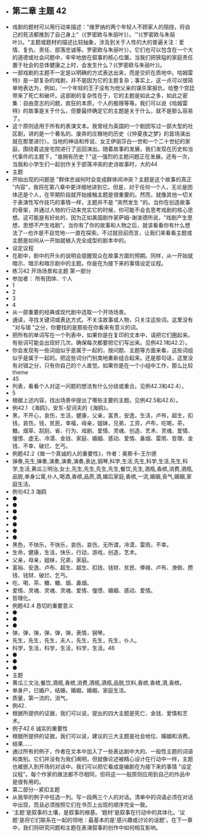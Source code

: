 - ## 第二章 主题 42
- 戏剧的题材可以用行动来描述："维罗纳的两个年轻人不顾家人的阻挠，将自己的死活都推到了自己身上"（《罗密欧与朱丽叶》）。'"(《罗密欧与朱丽叶》)。"主题或题材的描述比较抽象，涉及到关于人性的大的普遍关注：爱情、复仇、责任、部落忠诚等。罗密欧与朱丽叶》）。它们也可以包含在一个大的道德或社会问题中，牢牢地放在叙事的核心位置。当我们把狭隘的家庭责任置于社会的总体健康之上时，会发生什么？(《罗密欧与朱丽叶》)。
- 一部戏剧的主题不一定是以明确的方式表达出来，而是交织在质地中。哈姆雷特》是一部复杂的戏剧，并不是因为它的主题复杂；事实上，这一点可以很简单地表达为，例如，'一个年轻的王子没有为他父亲的谋杀案报仇，给整个宫廷带来了死亡和破坏。这部剧的复杂性在于，它的主题是如此之多，如此之密集：自由意志的问题，疯狂的本质，个人的极限等等。我们可以说《哈姆雷特》的故事是关于什么，但要最终确定它的主题是关于什么，就不是那么容易了。
- 这个原则适用于所有的表演文本。我曾经为英国的一个剧团写过一部大型的社区剧，讲的是一个著名的、废弃的庄稼地的历史（《仲夏夜之梦》的首场演出就在那里进行）。当地的神话和传说、女王伊丽莎白一世和一个二十世纪的家庭，围绕着这座宅院进行了巡回演出。随着故事的发展，我们发现在历史和当代事件的主题下，"谁拥有历史？"这一强烈的主题问题正在发展。还有一次，当我和小学生们一起创作关于部落冲突的史诗故事时，大的44
- 主题
- 开始出现的问题是 "群体忠诚何时会变成群体间冲突？主题是这个故事的真正 "内容"，我将在第八章中更详细地讲到它。但是，对于任何一个人，无论是团体还是个人，在早期阶段就开始接触主题是很重要的。然而，就像其他一切关于表演性写作技巧的事情一样，主题并不是 "突然发生 "的。当你在创造故事的骨架，并通过人物的行动来充实它的时候，你可能不会去思考戏剧的核心思想。这可能是有好处的，因为正如美国剧作家萨姆-谢泼德所说，"戏剧产生思想，思想不产生戏剧"。当你有了你的故事和人物之后，就该看看你有什么想法了--也许是不自觉地--一直在探索。不过就目前而言，让我们来看看主题或主题是如何从一开始就植入完全成型的剧本中的。
- 设定议程
- 在剧中，剧中的开头的说明会提醒观众在故事方面的预期。同样，从一开始就暗示、暗示和暗示剧中的主题。你是在为接下来的事情设定议程。
- 练习42 开场场景和主题 第一部分
- 参加者： 所有团体、个人
- 1
- 2
- 3
- 4
- 从一部重要的经典或现代剧中选取一个开场场景。
- 通读，寻找关键词或表达方式。不关注故事或人物，只关注这些词。这里没有 "对与错 "之分，你要找的是那些在你看来有意义的词。
- 把所有的单词写在一个列表中，如果你是在复印的文本中，请把它们圈起来。有些词可能会出现好几次。确保每次都要把它们写出来。见例42.1和42.2）。
- 你会发现有一些词组似乎是属于一起的，按问题、主题等方面来看，这些词组似乎是属于一起的。把这些词分门别类地重新组合起来。还是那句话，这里没有对错之分，只有你自己的个人直觉。如果你是在一个小组中工作，那么比较theme
- 45
- 列表，看看个人对这一问题的想法有什么分歧或重合。见例42.3和42.4）。
- 5
- 根据上述内容，找出场景中提出了哪些主要的主题。见例42.5和42.6）。
- 例42.1 《海鸥》，安东-契诃夫的《海鸥》。
- 黑，不开心，哀伤，生活，健康，父亲，富贵，安逸，生活，卢布，超生，扣钱，哀伤，钱，贫民，幸福，母亲，姐妹，兄弟，工资，卢布，吃喝，茶，糖。烟草、刮刮、省、行为、戏剧、爱情、灵魂、创造、艺术、灵魂、爱情、憧憬、虚无、冷漠、金钱、家庭、婚姻、感动、爱情、鼻烟、雷雨、哲理、金钱、不幸、破烂、乞丐。
- 例题42.2《做一个真诚的人的重要性》，作者：奥斯卡-王尔德
- 弹奏,先生,弹奏,演奏,演奏,演奏,表达,钢琴,科学,生活,先生,科学,生活,先生,科学,生活,黄瓜三明治,女士,先生,先生,先生,先生,餐饮,先生,酒瓶,香槟,消费,酒瓶,品脱,单身公寓,仆人,喝酒,香槟,品质,酒,婚后家庭,香槟,一流,婚姻,丧气,婚姻,家庭生活。
- 例句42.3 海鸥
- ●
- ●
- ●
- ●
- ●
- ●
- ●
- 黑色，不快乐，不快乐，哀伤，哀伤，无所谓，冷漠，雷雨，不幸。
- 生命，健康，生活，快乐，行动，游戏，创造，艺术。
- 父亲，母亲，姐妹，兄弟，家庭。
- 富裕、安逸、卢布、超生、超生、扣钱、钱财、贫民、俸禄、卢布、潦倒、攒钱、钱财、破烂、乞丐。
- 吃、喝、茶、糖、糖、烟、鼻烟。
- 爱情、灵魂、灵魂、灵魂、爱情、憧憬、婚姻、感动、爱情。
- 哲理化。
- 例题42.4 恳切的重要意义
- ●
- ●
- ●
- 弹，弹，弹，弹，弹，弹，表情，钢琴。
- 先生，先生，先生，夫人，先生，先生，先生，仆人。
- 科学，生活，科学，生活，科学，生活。46
- ●
- ●
- ●
- 主题
- 黄瓜三文治,餐饮,酒瓶,香槟,消费,酒瓶,酒瓶,品脱,饮料,香槟,香槟,酒,香槟。
- 单身户，已婚户，结婚，婚姻，婚姻，家庭生活。
- 质量，第一流的，消气。
- 例42．
- 根据所提供的证据，我们可以说，提出的四大主题是死亡、金钱、爱情和艺术。
- 例子42.6 诚实的重要性
- 根据所提供的证据，我们可以说，建议的三大主题是社会地位、婚姻和消费。
- 结果......
- 通过所有的例子，作者在文本中加入了一些表达剧中大的、一般性主题的词语和类别。它们并没有为我们阐明，但就像论述被精心设计在行动中一样，主题也被嵌入到开场的对话中。我们可以把它看成是编剧在为接下来的事情 "设定议程"。每个作家的做法都不尽相同，但将这一一般原则应用到自己的作品中是很有用的。
- 第二部分--紧扣主题
- 从我举的例子中任选一列。写一段两三个人的对话。清单中的词语必须在对话中出现，而且必须按照它们在书页上出现的顺序完全一致。
- '主题'是叙事的土壤，是叙事的根基。'题材'是叙事在行动中的具体化。'议题'是将它们联系在一起的领地：最基本的是'感兴趣或讨论的话题'。在下一章中，我们将研究问题和主题在表演叙事的创作中如何相互影响。
